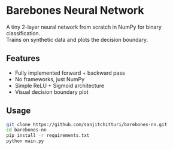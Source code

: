 # Barebones Neural Network

A tiny 2-layer neural network from scratch in NumPy for binary classification.  
Trains on synthetic data and plots the decision boundary.  

## Features
- Fully implemented forward + backward pass
- No frameworks, just NumPy
- Simple ReLU + Sigmoid architecture
- Visual decision boundary plot

## Usage
```bash
git clone https://github.com/sanjitchitturi/barebones-nn.git
cd barebones-nn
pip install -r requirements.txt
python main.py
